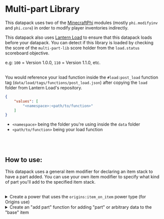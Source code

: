 # Multi-part Library
This datapack uses two of the [MinecraftPhi](https://github.com/MinecraftPhi/MinecraftPhi-modules) modules (mostly `phi.modifyinv` and `phi.core`) in order to modify player inventories indirectly.
<br>

This datapack also uses [Lantern Load](https://github.com/LanternMC/Load) to ensure that this datapack loads before your datapack. You can detect if this library is loaded by checking the score of the `multi-part-lib` score holder from the `load.status` scoreboard objective.
<br>

e.g: `100` = Version 1.0.0, `110` = Version 1.1.0, etc.
<br>
<br>

You would reference your load function inside the `#load:post_load` function tag (`data/load/tags/functions/post_load.json`) after copying the `load` folder from Lantern Load's repository.
```json
{
    "values": [
        "<namespace>:<path/to/function>"
    ]
}
```
* `<namespace>` being the folder you're using inside the `data` folder
* `<path/to/function>` being your load function

<br>
<br>

## How to use:
This datapack uses a general item modifier for declaring an item stack to have a part added. You can use your own item modifier to specify what kind of part you'll add to the specified item stack.

<br>

<details>
<summary>
Create a power that uses the <code>origins:item_on_item</code> power type (for Origins use)
</summary>
<br>

Upon creating the power, you would check for your "part" item inside its `using_item_condition` item condition object. 

You can then check for the "base" item that'll have a part added to it once you right-click the said item with the "part" item in its `on_item_condition` item condition object. 

"Base" items store its part count, parts, and other data in its `multi-part-lib` NBT path that you can check for in the <code>on_item_condition</code> item condition object.

Afterwards, you can run any item action types in its `using_item_action` item action object. You would then run an `origins:modify` item action type inside its `on_item_action` item action object to apply an item modifier to the "base" item, in order to add a part to it.

Finally, you would run an "add part" function with the `origins:execute_command` entity action type in its `entity_action` entity action object that would modify the "base" item to have the "part" item data declared from the function to the "base" item.

<details>
<summary>
Here's a full example that would only add a "part" to the "base" item if the "base" item doesn't have more than 2 parts, and it has the <code>example_tag: 1b</code> NBT
</summary>

```json
{
    "type": "origins:item_on_item",
    "using_item_condition": {
        "type": "origins:ingredient",
        "ingredient": {
            "item": "minecraft:diamond"
        }
    },
    "on_item_condition": {
        "type": "origins:and",
        "conditions": [
            {
                "type": "origins:nbt",
                "nbt": "{example_tag: 1b}"
            },
            {
                "type": "origins:nbt",
                "nbt": "{multi-part-lib: {part_count: 2}}",
                "inverted": true
            }
        ]
    },
    "using_item_action": {
        "type": "origins:consume",
        "amount": 1
    },
    "on_item_action": {
        "type": "origins:modify",
        "modifier": "multi-part-lib:add_part"
    },
    "entity_action": {
        "type": "origins:execute_command",
        "command": "function example:add_part/diamond"
    }
}
```

</details>

</details>

<details>
<summary>
Create an "add part" function for adding "part" or arbitrary data to the "base" item
</summary>
<br>

In the function, you would need to append any data type to the `input.multi-part-lib.parts` NBT array (but you can only have single data type in the array), doing so would increase the "base" item's `part_count` NBT, which can then be used to check how many parts are there in the "base" item. 

After putting in your "part" data and/or arbitrary data in the `input` NBT path of the `multi-part-lib:io` storage, you can call the `multi-part-lib:api/set_data` function to apply the changes made to the "base" item.

<details>
<summary>
Here's an example function that would append an NBT compound in the `input.multi-part-lib.parts` NBT path containing the generic data of the "part" item
</summary>

```mcfunction
#> example:add_part/diamond
# (data/example/functions/add_part/diamond.mcfunction)

#   Get the multi-part item stack
function multi-part-lib:api/get_data


#   Make changes to the multi-part item stack
data modify storage multi-part-lib:io input.multi-part-lib.parts append value {id: "minecraft:diamond", Count: 1b}


#   Apply the changes to the multi-part item stack
function multi-part-lib:api/set_data
```

</details>

</details>